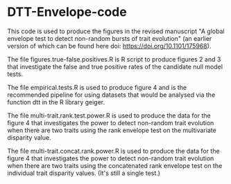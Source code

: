 # DTT-Envelope-code

This code is used to produce the figures in the revised manuscript "A global envelope test to detect non-random bursts of trait evolution" (an earlier version of which can be found here doi: https://doi.org/10.1101/175968).

The file 
  figures.true-false.positives.R 
 is R script to produce figures 2 and 3 that investigate the false and true positive rates of the candidate null model tests.

The file 
  empirical.tests.R 
is used to produce figure 4 and is the recommended pipeline for using datasets that would be analysed via the function dtt in the R library geiger.

The file
  multi-trait.rank.test.power.R
is used to produce the data for the figure 4 that investigates the power to detect non-random trait evolution when there are two traits using the rank envelope test on the multivariate disparity value.

The file
  multi-trait.concat.rank.power.R
is used to produce the data for the figure 4 that investigates the power to detect non-random trait evolution when there are two traits using the concatenated rank envelope test on the individual trait disparity values. (It's still a single test.)
